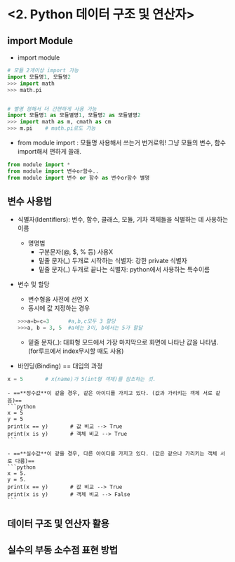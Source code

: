 # <2. Python 데이터 구조 및 연산자>

## import Module
- import module

```python
# 모듈 2개이상 import 가능
import 모듈명1, 모듈명2
>>> import math
>>> math.pi


# 별명 정해서 더 간편하게 사용 가능
import 모듈명1 as 모듈별명1, 모듈명2 as 모듈별명2
>>> import math as m, cmath as cm
>>> m.pi	# math.pi로도 가능
```
- from module import
: 모듈명 사용해서 쓰는거 번거로워! 그냥 모듈의 변수, 함수 import해서 편하게 쓸래.

```python
from module import *
from module import 변수or함수..
from module import 변수 or 함수 as 변수or함수 별명
```

## 변수 사용법
- 식별자(Identifiers): 변수, 함수, 클래스, 모듈, 기차 객체들을 식별하는 데 사용하는 이름
	- 명명법
		- 구분문자(@, $, % 등) 사용X
		- 밑줄 문자(_) 두개로 시작하는 식별자: 강한 private 식별자
		- 밑줄 문자(_) 두개로 끝나는 식별자: python에서 사용하는 특수이름

- 변수 및 할당
	- 변수형을 사전에 선언 X
	- 동시에 값 지정하는 경우
	```python
    >>>a=b=c=3		#a,b,c모두 3 할당
    >>>a, b = 3, 5	#a에는 3이, b에서는 5가 할달
    ```

    - 밑줄 문자(_): 대화형 모드에서 가장 마지막으로 화면에 나타난 값을 나타냄. (for루프에서 index무시할 때도 사용)


- 바인딩(Binding) == 대입의 과정
```python
x = 5		# x(name)가 5(int형 객체)를 참조하는 것.
```
	- ==**정수값**이 같을 경우, 같은 아이디를 가지고 있다.	(값과 가리키는 객체 서로 같음)==
	```python
    x = 5
    y = 5
    print(x == y)		# 값 비교 --> True
    print(x is y)		# 객체 비교 --> True
    ```
    
    - ==**실수값**이 같을 경우, 다른 아이디를 가지고 있다.	(값은 같으나 가리키는 객체 서로 다름)==
	```python
    x = 5.
    y = 5.
    print(x == y)		# 값 비교 --> True
    print(x is y)		# 객체 비교 --> False
    ```


## 데이터 구조 및 연산자 활용

## 실수의 부동 소수점 표현 방법